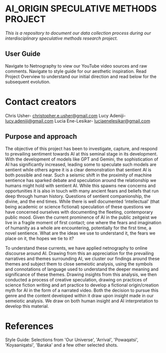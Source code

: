 # AI_ORIGIN SPECULATIVE METHODS PROJECT

*This is a repository to document our data collection process during our interdisciplinary speculative methods research project.*

## User Guide

Navigate to Netnography to view our YouTube video sources and raw comments. 
Navigate to style guide for our aesthetic inspiration.
Read Project Overview to understand our initial direction and read below for the subsequent evolution. 

# Contact creators

Chris Usher- christopher.e.usher@gmail.com
Lucy Adeniji- lucy.adeniji@gmail.com
Lucia Ene-Lesikar- luciaenelesikar@gmail.com

## Purpose and approach 

The objective of this project has been to investigate, capture, and respond to prevailing sentiment towards AI at this seminal stage in its development. With the development of models like GPT and Gemini, the sophistication of AI has significantly increased, leading some to speculate such models are sentient while others agree it is a clear demonstration that sentient AI is both possible and near. Such a seismic shift in the proximity of machine sentience has sparked debate and speculation around the relationship we humans might hold with sentient AI. While this spawns new concerns and opportunities it is also in touch with many ancient fears and beliefs that run deep through human history. Questions of sentient companionship, the divine, and the end times. While there is well documented ‘intellectual’ (that being academic or science fictional) speculation of these questions we have concerned ourselves with documenting the fleeting, contemporary public mood. Given the current prominence of AI in the public zeitgeist we live in a fragile moment of first contact; one where the fears and imagination of humanity as a whole are encountering, potentially for the first time, a novel sentience. What are the ideas we use to understand it, the fears we place on it, the hopes we tie to it?  

To understand these currents, we have applied netnography to online discourse around AI. Drawing from this an appreciation for the prevailing narratives and themes surrounding AI, we cluster our findings around these themes and subject them to close semeiotic analysis, using the symbols and connotations of language used to understand the deeper meaning and significance of these themes. Drawing insights from this analysis, we then conducted a process of creative speculation, drawing on practices of science fiction writing and art practice to develop a fictional origin/creation myth for AI in the form of a narrated video. Both the decision to pursue this genre and the content developed within it draw upon insight made in our semeiotic analysis. We draw on both human insight and AI interpretation to develop this material. 

# References

Style Guide:
Selections from 'Our Universe', 'Arrival', 'Powaqatsi', 'Koyaaniqatsi', 'Baraka' and a few other selected shots.
